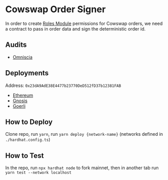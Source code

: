 # Cowswap Order Signer

In order to create [Roles Module](https://github.com/gnosis/zodiac-modifier-roles) permissions for Cowswap orders, we need a contract to pass in order data and sign the deterministic order id.

## Audits

- [Omniscia](https://omniscia.io/reports/gnosis-guild-cow-order-signer-654ca7b04ca7a30019c86b95/)

## Deployments

Address: `0x23dA9AdE38E4477b23770DeD512fD37b12381FAB`

- [Ethereum](https://etherscan.io/address/0x23dA9AdE38E4477b23770DeD512fD37b12381FAB)
- [Gnosis](https://gnosisscan.io/address/0x23dA9AdE38E4477b23770DeD512fD37b12381FAB)
- [Goerli](https://goerli.etherscan.io/address/0x23dA9AdE38E4477b23770DeD512fD37b12381FAB)

## How to Deploy

Clone repo, run `yarn`, run `yarn deploy {network-name}` (networks defined in `./hardhat.config.ts`)

## How to Test

In the repo, run `npx hardhat node` to fork mainnet, then in another tab run `yarn test --network localhost`
